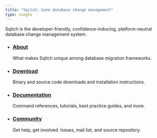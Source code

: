 ```yaml
---
title: "Sqitch: Sane database change management"
type: single
---
```


  <section id="hi">
		<p>Sqitch is the developer-friendly, confidence-inducing, platform-neutral database change management system.</p>
	</section>
	<main>
		<section id="info">
			<nav>
				<ul>
					<li>
						<a class="about" href="/about/"><h3>About</h3></a>
						<p>What makes Sqitch unique among database migration frameworks.</p>
					</li>
					<li>
						<a class="download" href="/download/"><h3>Download</h3></a>
						<p>Binary and source code downloads and installation instructions.</p>
					</li>
					<li>
						<a class="docs" href="/docs/"><h3>Documentation</h3></a>
						<p>Command references, tutorials, best practice guides, and more.</p>
					</li>
					<li>
						<a class="community" href="/community/"><h3>Community</h3></a>
						<p>Get help, get involved. Issues, mail list, and source repository.</p>
					</li>
				</ul>
			</nav>
		</section>
	</main>
